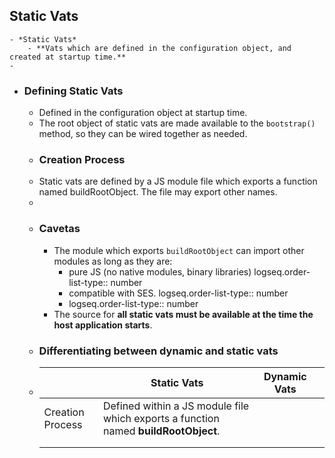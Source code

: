 ## Static Vats
	- *Static Vats*
		- **Vats which are defined in the configuration object, and created at startup time.**
	-
- ### Defining Static Vats
	- Defined in the configuration object at startup time.
	- The root object of static vats are made available to the `bootstrap()` method, so they can be wired together as needed.
	- ### Creation Process
	- Static vats are defined by a JS module file which exports a function named buildRootObject. The file may export other names.
	-
	- ### Cavetas
		- The module which exports `buildRootObject` can import other modules as long as they are:
			- pure JS (no native modules, binary libraries)
			  logseq.order-list-type:: number
			- compatible with SES.
			  logseq.order-list-type:: number
			- logseq.order-list-type:: number
		- The source for **all static vats must be available at the time the host application starts**.
	- ### Differentiating between dynamic and static vats
	- ||Static Vats|Dynamic Vats||
	  |--|--|--|--|
	  |Creation Process|Defined within a JS module file which exports a function named **buildRootObject**.|||
	  |||||
	  |||||